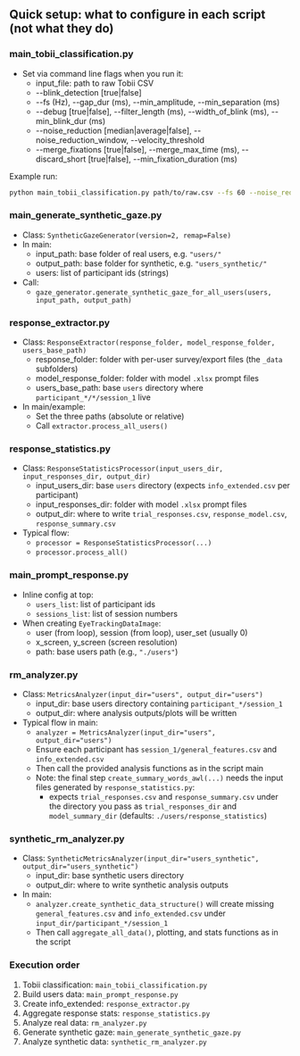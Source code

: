 ## Quick setup: what to configure in each script (not what they do)

### main_tobii_classification.py
- Set via command line flags when you run it:
  - input_file: path to raw Tobii CSV
  - --blink_detection [true|false]
  - --fs (Hz), --gap_dur (ms), --min_amplitude, --min_separation (ms)
  - --debug [true|false], --filter_length (ms), --width_of_blink (ms), --min_blink_dur (ms)
  - --noise_reduction [median|average|false], --noise_reduction_window, --velocity_threshold
  - --merge_fixations [true|false], --merge_max_time (ms), --discard_short [true|false], --min_fixation_duration (ms)

Example run:
```bash
python main_tobii_classification.py path/to/raw.csv --fs 60 --noise_reduction median --velocity_threshold 30
```

### main_generate_synthetic_gaze.py
- Class: `SyntheticGazeGenerator(version=2, remap=False)`
- In main:
  - input_path: base folder of real users, e.g. `"users/"`
  - output_path: base folder for synthetic, e.g. `"users_synthetic/"`
  - users: list of participant ids (strings)
- Call:
  - `gaze_generator.generate_synthetic_gaze_for_all_users(users, input_path, output_path)`

### response_extractor.py
- Class: `ResponseExtractor(response_folder, model_response_folder, users_base_path)`
  - response_folder: folder with per-user survey/export files (the `_data` subfolders)
  - model_response_folder: folder with model `.xlsx` prompt files
  - users_base_path: base `users` directory where `participant_*/*/session_1` live
- In main/example:
  - Set the three paths (absolute or relative)
  - Call `extractor.process_all_users()`

### response_statistics.py
- Class: `ResponseStatisticsProcessor(input_users_dir, input_responses_dir, output_dir)`
  - input_users_dir: base `users` directory (expects `info_extended.csv` per participant)
  - input_responses_dir: folder with model `.xlsx` prompt files
  - output_dir: where to write `trial_responses.csv`, `response_model.csv`, `response_summary.csv`
- Typical flow:
  - `processor = ResponseStatisticsProcessor(...)`
  - `processor.process_all()`

### main_prompt_response.py
- Inline config at top:
  - `users_list`: list of participant ids
  - `sessions_list`: list of session numbers
- When creating `EyeTrackingDataImage`:
  - user (from loop), session (from loop), user_set (usually 0)
  - x_screen, y_screen (screen resolution)
  - path: base users path (e.g., `"./users"`)

### rm_analyzer.py
- Class: `MetricsAnalyzer(input_dir="users", output_dir="users")`
  - input_dir: base users directory containing `participant_*/session_1`
  - output_dir: where analysis outputs/plots will be written
- Typical flow in main:
  - `analyzer = MetricsAnalyzer(input_dir="users", output_dir="users")`
  - Ensure each participant has `session_1/general_features.csv` and `info_extended.csv`
  - Then call the provided analysis functions as in the script main
  - Note: the final step `create_summary_words_awl(...)` needs the input files generated by `response_statistics.py`:
    - expects `trial_responses.csv` and `response_summary.csv` under the directory you pass as `trial_responses_dir` and `model_summary_dir` (defaults: `./users/response_statistics`)

### synthetic_rm_analyzer.py
- Class: `SyntheticMetricsAnalyzer(input_dir="users_synthetic", output_dir="users_synthetic")`
  - input_dir: base synthetic users directory
  - output_dir: where to write synthetic analysis outputs
- In main:
  - `analyzer.create_synthetic_data_structure()` will create missing `general_features.csv` and `info_extended.csv` under `input_dir/participant_*/session_1`
  - Then call `aggregate_all_data()`, plotting, and stats functions as in the script

### Execution order
1. Tobii classification: `main_tobii_classification.py`
2. Build users data: `main_prompt_response.py`
3. Create info_extended: `response_extractor.py`
4. Aggregate response stats: `response_statistics.py`
5. Analyze real data: `rm_analyzer.py`
6. Generate synthetic gaze: `main_generate_synthetic_gaze.py`
7. Analyze synthetic data: `synthetic_rm_analyzer.py`


